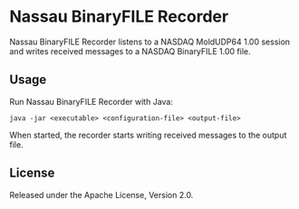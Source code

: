 Nassau BinaryFILE Recorder
==========================

Nassau BinaryFILE Recorder listens to a NASDAQ MoldUDP64 1.00 session and
writes received messages to a NASDAQ BinaryFILE 1.00 file.


Usage
-----

Run Nassau BinaryFILE Recorder with Java:

    java -jar <executable> <configuration-file> <output-file>

When started, the recorder starts writing received messages to the output
file.


License
-------

Released under the Apache License, Version 2.0.
